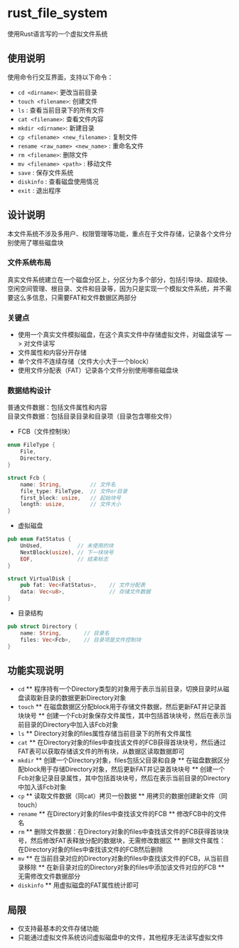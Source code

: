 # rust_file_system
使用Rust语言写的一个虚拟文件系统

## 使用说明
使用命令行交互界面，支持以下命令：
* `cd <dirname>`: 更改当前目录
* `touch <filename>`: 创建文件
* `ls` : 查看当前目录下的所有文件
* `cat <filename>`: 查看文件内容
* `mkdir <dirname>`: 新建目录
* `cp <filename> <new_filename>` : 复制文件
* `rename <raw_name> <new_name>` : 重命名文件
* `rm <filename>`: 删除文件
* `mv <filename> <path>` : 移动文件
* `save` : 保存文件系统
* `diskinfo` : 查看磁盘使用情况
* `exit` : 退出程序

## 设计说明
本文件系统不涉及多用户、权限管理等功能，重点在于文件存储，记录各个文件分别使用了哪些磁盘块

### 文件系统布局
真实文件系统建立在一个磁盘分区上，分区分为多个部分，包括引导块、超级快、空闲空间管理、根目录、文件和目录等，因为只是实现一个模拟文件系统，并不需要这么多信息，只需要FAT和文件数据区两部分

### 关键点
* 使用一个真实文件模拟磁盘，在这个真实文件中存储虚拟文件，对磁盘读写 —> 对文件读写
* 文件属性和内容分开存储
* 单个文件不连续存储（文件大小大于一个block）
* 使用文件分配表（FAT）记录各个文件分别使用哪些磁盘块

### 数据结构设计
普通文件数据：包括文件属性和内容
<br>
目录文件数据：包括目录目录和目录项（目录包含哪些文件）
* FCB（文件控制块）
```rust
enum FileType {
    File,
    Directory,
}

struct Fcb {
    name: String,         // 文件名
    file_type: FileType,  // 文件or目录
    first_block: usize,   // 起始块号
    length: usize,        // 文件大小
}
```
* 虚拟磁盘
```rust
pub enum FatStatus {
    UnUsed,           // 未使用的块
    NextBlock(usize), // 下一块块号
    EOF,              // 结束标志
}

struct VirtualDisk {
    pub fat: Vec<FatStatus>,    // 文件分配表
    data: Vec<u8>,              // 存储文件数据
}
```
* 目录结构
```rust
pub struct Directory {
    name: String,       // 目录名
    files: Vec<Fcb>,    // 目录项是文件控制块
}
```
## 功能实现说明
* `cd`
** 程序持有一个Directory类型的对象用于表示当前目录，切换目录时从磁盘读取新目录的数据更新Directory对象
* `touch`
** 在磁盘数据区分配block用于存储文件数据，然后更新FAT并记录首块块号
** 创建一个Fcb对象保存文件属性，其中包括首块块号，然后在表示当前目录的Directory中加入该Fcb对象
* `ls`
** Directory对象的files属性存储当前目录下的所有文件属性
* `cat`
** 在Directory对象的files中查找该文件的FCB获得首块块号，然后通过FAT表可以获取存储该文件的所有块，从数据区读取数据即可
* `mkdir`
** 创建一个Directory对象，files包括父目录和自身
** 在磁盘数据区分配block用于存储Directory对象，然后更新FAT并记录首块块号
** 创建一个Fcb对象记录目录属性，其中包括首块块号，然后在表示当前目录的Directory中加入该Fcb对象
* `cp`
** 读取文件数据（同cat）拷贝一份数据
** 用拷贝的数据创建新文件（同touch）
* `rename`
** 在Directory对象的files中查找该文件的FCB
** 修改FCB中的文件名
* `rm`
** 删除文件数据：在Directory对象的files中查找该文件的FCB获得首块块号，然后修改FAT表释放分配的数据块，无需修改数据区
** 删除文件属性：在Directory对象的files中查找该文件的FCB然后删除
* `mv`
** 在当前目录对应的Directory对象的files中查找该文件的FCB，从当前目录移除
** 在新目录对应的Directory对象的files中添加该文件对应的FCB
** 无需修改文件数据部分
* `diskinfo`
** 用虚拟磁盘的FAT属性统计即可

## 局限
* 仅支持最基本的文件存储功能
* 只能通过虚拟文件系统访问虚拟磁盘中的文件，其他程序无法读写虚拟文件